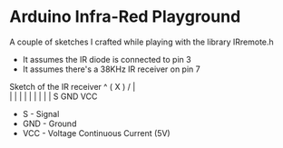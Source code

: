 # Arduino Infra-Red Playground

A couple of sketches I crafted while playing with the library IRremote.h

* It assumes the IR diode is connected to pin 3
* It assumes there's a 38KHz IR receiver on pin 7

Sketch of the IR receiver
      ^
   (  X  )
  /   |   \
  |   |   |
  |   |   |
  |   |   |
  S  GND VCC

* S   - Signal
* GND - Ground
* VCC - Voltage Continuous Current (5V)
